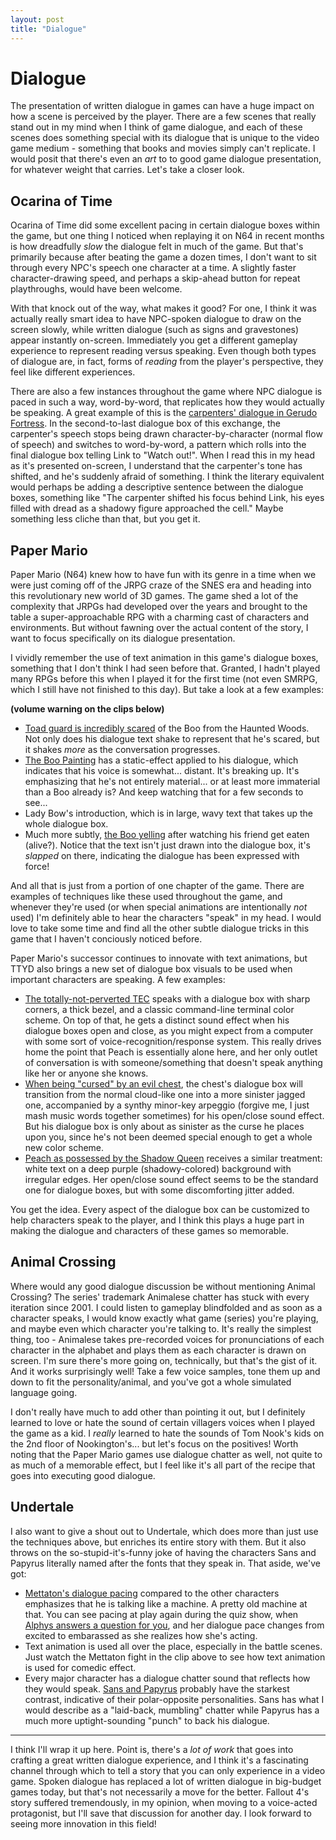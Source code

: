 ```yaml
---
layout: post
title: "Dialogue"
---
```


# Dialogue #

The presentation of written dialogue in games can have a huge impact on how a scene is perceived by the player. There are a few scenes that really stand out in my mind when I think of game dialogue, and each of these scenes does something special with its dialogue that is unique to the video game medium - something that books and movies simply can't replicate. I would posit that there's even an _art_ to to good game dialogue presentation, for whatever weight that carries. Let's take a closer look.

## Ocarina of Time ##

Ocarina of Time did some excellent pacing in certain dialogue boxes within the game, but one thing I noticed when replaying it on N64 in recent months is how dreadfully _slow_ the dialogue felt in much of the game. But that's primarily because after beating the game a dozen times, I don't want to sit through every NPC's speech one character at a time. A slightly faster character-drawing speed, and perhaps a skip-ahead button for repeat playthroughs, would have been welcome.

With that knock out of the way, what makes it good? For one, I think it was actually really smart idea to have NPC-spoken dialogue to draw on the screen slowly, while written dialogue (such as signs and gravestones) appear instantly on-screen. Immediately you get a different gameplay experience to represent reading versus speaking. Even though both types of dialogue are, in fact, forms of _reading_ from the player's perspective, they feel like different experiences.

There are also a few instances throughout the game where NPC dialogue is paced in such a way, word-by-word, that replicates how they would actually be speaking. A great example of this is the [carpenters' dialogue in Gerudo Fortress](https://youtu.be/lsrZa2wwZY0?t=4m5s). In the second-to-last dialogue box of this exchange, the carpenter's speech stops being drawn character-by-character (normal flow of speech) and switches to word-by-word, a pattern which rolls into the final dialogue box telling Link to "Watch out!". When I read this in my head as it's presented on-screen, I understand that the carpenter's tone has shifted, and he's suddenly afraid of something. I think the literary equivalent would perhaps be adding a descriptive sentence between the dialogue boxes, something like "The carpenter shifted his focus behind Link, his eyes filled with dread as a shadowy figure approached the cell." Maybe something less cliche than that, but you get it.

## Paper Mario ##

Paper Mario (N64) knew how to have fun with its genre in a time when we were just coming off of the JRPG craze of the SNES era and heading into this revolutionary new world of 3D games. The game shed a lot of the complexity that JRPGs had developed over the years and brought to the table a super-approachable RPG with a charming cast of characters and environments. But without fawning over the actual content of the story, I want to focus specifically on its dialogue presentation.

I vividly remember the use of text animation in this game's dialogue boxes, something that I don't think I had seen before that. Granted, I hadn't played many RPGs before this when I played it for the first time (not even SMRPG, which I still have not finished to this day). But take a look at a few examples:

__(volume warning on the clips below)__

* [Toad guard is incredibly scared](https://youtu.be/VoroUPxcgKk?t=11s) of the Boo from the Haunted Woods. Not only does his dialogue text shake to represent that he's scared, but it shakes _more_ as the conversation progresses.
* [The Boo Painting](https://youtu.be/enId2ZsgbJs) has a static-effect applied to his dialogue, which indicates that his voice is somewhat... distant. It's breaking up. It's emphasizing that he's not entirely material... or at least more immaterial than a Boo already is? And keep watching that for a few seconds to see...
* Lady Bow's introduction, which is in large, wavy text that takes up the whole dialogue box.
* Much more subtly, [the Boo yelling](https://youtu.be/RWdr7M5fyrY?t=1m29s) after watching his friend get eaten (alive?). Notice that the text isn't just drawn into the dialogue box, it's _slapped_ on there, indicating the dialogue has been expressed with force!

And all that is just from a portion of one chapter of the game. There are examples of techniques like these used throughout the game, and whenever they're used (or when special animations are intentionally _not_ used) I'm definitely able to hear the characters "speak" in my head. I would love to take some time and find all the other subtle dialogue tricks in this game that I haven't conciously noticed before.

Paper Mario's successor continues to innovate with text animations, but TTYD also brings a new set of dialogue box visuals to be used when important characters are speaking. A few examples:

* [The totally-not-perverted TEC](https://youtu.be/g9gluHOg4Rw?t=5m49s) speaks with a dialogue box with sharp corners, a thick bezel, and a classic command-line terminal color scheme. On top of that, he gets a distinct sound effect when his dialogue boxes open and close, as you might expect from a computer with some sort of voice-recognition/response system. This really drives home the point that Peach is essentially alone here, and her only outlet of conversation is with someone/something that doesn't speak anything like her or anyone she knows.
* [When being "cursed" by an evil chest](https://youtu.be/4Op_BM1AAd4?t=20m30s), the chest's dialogue box will transition from the normal cloud-like one into a more sinister jagged one, accompanied by a synthy minor-key arpeggio (forgive me, I just mash music words together sometimes) for his open/close sound effect. But his dialogue box is only about as sinister as the curse he places upon you, since he's not been deemed special enough to get a whole new color scheme.
* [Peach as possessed by the Shadow Queen](https://youtu.be/PVkPGsk1EIc?t=3m56s) receives a similar treatment: white text on a deep purple (shadowy-colored) background with irregular edges. Her open/close sound effect seems to be the standard one for dialogue boxes, but with some discomforting jitter added.

You get the idea. Every aspect of the dialogue box can be customized to help characters speak to the player, and I think this plays a huge part in making the dialogue and characters of these games so memorable.

## Animal Crossing ##

Where would any good dialogue discussion be without mentioning Animal Crossing? The series' trademark Animalese chatter has stuck with every iteration since 2001. I could listen to gameplay blindfolded and as soon as a character speaks, I would know exactly what game (series) you're playing, and maybe even which character you're talking to. It's really the simplest thing, too - Animalese takes pre-recorded voices for pronunciations of each character in the alphabet and plays them as each character is drawn on screen. I'm sure there's more going on, technically, but that's the gist of it. And it works surprisingly well! Take a few voice samples, tone them up and down to fit the personality/animal, and you've got a whole simulated language going.

I don't really have much to add other than pointing it out, but I definitely learned to love or hate the sound of certain villagers voices when I played the game as a kid. I _really_ learned to hate the sounds of Tom Nook's kids on the 2nd floor of Nookington's... but let's focus on the positives! Worth noting that the Paper Mario games use dialogue chatter as well, not quite to as much of a memorable effect, but I feel like it's all part of the recipe that goes into executing good dialogue.

## Undertale ##

I also want to give a shout out to Undertale, which does more than just use the techniques above, but enriches its entire story with them. But it also throws on the so-stupid-it's-funny joke of having the characters Sans and Papyrus literally named after the fonts that they speak in. That aside, we've got:

* [Mettaton's dialogue pacing](https://youtu.be/5BaH5bahjMA?t=41s) compared to the other characters emphasizes that he is talking like a machine. A pretty old machine at that. You can see pacing at play again during the quiz show, when [Alphys answers a question for you](https://youtu.be/5BaH5bahjMA?t=4m6s), and her dialogue pace changes from excited to embarassed as she realizes how she's acting.
* Text animation is used all over the place, especially in the battle scenes. Just watch the Mettaton fight in the clip above to see how text animation is used for comedic effect.
* Every major character has a dialogue chatter sound that reflects how they would speak. [Sans and Papyrus](https://youtu.be/LYS8Ef17E5g?t=1m45s) probably have the starkest contrast, indicative of their polar-opposite personalities. Sans has what I would describe as a "laid-back, mumbling" chatter while Papyrus has a much more uptight-sounding "punch" to back his dialogue.

---

I think I'll wrap it up here. Point is, there's a _lot of work_ that goes into crafting a great written dialogue experience, and I think it's a fascinating channel through which to tell a story that you can only experience in a video game. Spoken dialogue has replaced a lot of written dialogue in big-budget games today, but that's not necessarily a move for the better. Fallout 4's story suffered tremendously, in my opinion, when moving to a voice-acted protagonist, but I'll save that discussion for another day. I look forward to seeing more innovation in this field!